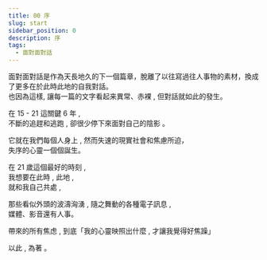```yaml
---
title: 00 序
slug: start
sidebar_position: 0
description: 序
tags:
  - 面對面對話
---
```


⾯對⾯對話是作為天長地久的下⼀個篇章，脫離了以往寫過往⼈事物的素材，換成了更多在於此時此地的⾃我對話。  
也因為這樣, 讓每⼀篇的⽂字看起来異常、⾚裸 , 但對話就如此的發⽣。  

在 15 - 21 這關鍵 6 年 ,  
不斷的追趕和逃跑 , 卻很少停下來⾯對⾃⼰的陰影 。  

它就在我們每個⼈⾝上 , 然⽽失速的現實社會和焦慮所迫，  
失序的⼼靈⼀個個誕⽣。  

在 21 歲這個最好的時刻 ,  
我想要在此時 , 此地 ,  
就和我⾃⼰共處 ,  

那些看似外頭的波濤洶湧 , 隨之舞動的各種電⼦訊息 ,  
媒體、影⾳還有⼈事。  

帶來的所有焦虑 , 到底「我的⼼靈映照出什麼 , 才讓我覺得好焦躁」

以此 , 為著 。
